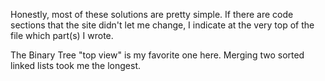 Honestly, most of these solutions are pretty simple. If there are code sections that the site didn't let me change, I indicate at the very top of the file which part(s) I wrote.

The Binary Tree "top view" is my favorite one here. Merging two sorted linked lists took me the longest.
